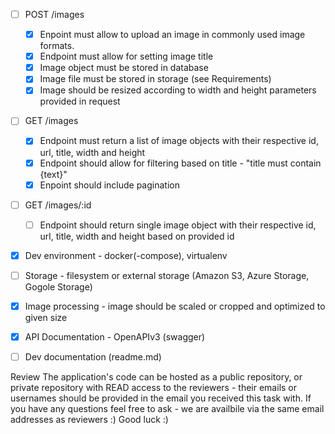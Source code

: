 
- [ ] POST /images
    - [x] Enpoint must allow to upload an image in commonly used image formats.
    - [x] Endpoint must allow for setting image title
    - [x] Image object must be stored in database
    - [x] Image file must be stored in storage (see Requirements)
    - [x] Image should be resized according to width and height parameters provided in request

- [ ] GET /images
    - [x] Endpoint must return a list of image objects with their respective id, url, title, width and height
    - [x] Endpoint should allow for filtering based on title - "title must contain {text}"
    - [x] Enpoint should include pagination

-[ ] GET /images/:id
    - [ ] Endpoint should return single image object with their respective id, url, title, width and height based on provided id


- [x] Dev environment - docker(-compose), virtualenv
- [ ] Storage - filesystem or external storage (Amazon S3, Azure Storage, Gogole Storage)
- [x] Image processing - image should be scaled or cropped and optimized to given size
- [x] API Documentation - OpenAPIv3 (swagger)
- [ ] Dev documentation (readme.md)


Review
The application's code can be hosted as a public repository, or private repository with READ access to the reviewers - their emails or usernames should be provided in the email you received this task with.
If you have any questions feel free to ask - we are availbile via the same email addresses as reviewers :)
Good luck :)